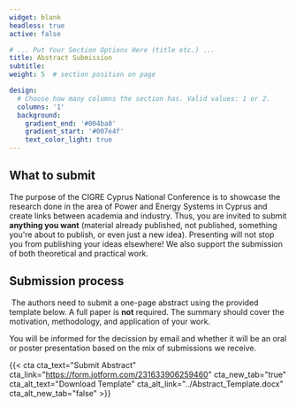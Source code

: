 ```yaml
---
widget: blank
headless: true
active: false

# ... Put Your Section Options Here (title etc.) ...
title: Abstract Submission
subtitle:
weight: 5  # section position on page

design:
  # Choose how many columns the section has. Valid values: 1 or 2.
  columns: '1'
  background:
    gradient_end: '#004ba0'
    gradient_start: '#007e4f'
    text_color_light: true
---
```



## What to submit

The purpose of the CIGRE Cyprus National Conference is to showcase the research done in the area of Power and Energy Systems in Cyprus and create links between academia and industry. Thus, you are invited to submit **anything you want** (material already published, not published, something you're about to publish, or even just a new idea). Presenting will not stop you from publishing your ideas elsewhere! We also support the submission of both theoretical and practical work.

## Submission process
​
The authors need to submit a one-page abstract using the provided template below. A full paper is **not** required. The summary should cover the motivation, methodology, and application of your work.

You will be informed for the decission by email and whether it will be an oral or poster presentation based on the mix of submissions we receive.

{{< cta cta_text="Submit Abstract" cta_link="https://form.jotform.com/231633906259460" cta_new_tab="true" cta_alt_text="Download Template" cta_alt_link="../Abstract_Template.docx" cta_alt_new_tab="false" >}}
